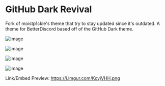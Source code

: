 # GitHub Dark Revival
Fork of moistp1ckle's theme that try to stay updated since it's outdated.
A theme for BetterDiscord based off of the GitHub Dark theme.


![image](https://i.imgur.com/KJEvX3y.png)

![image](https://i.imgur.com/JkT4rQP.png)

![image](https://i.imgur.com/vk50RVE.png)

![image](https://i.imgur.com/ZUGZqSa.png)

Link/Embed Preview: https://i.imgur.com/KcvjVHH.png
